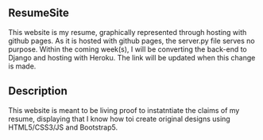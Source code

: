 ## ResumeSite
This website is my resume, graphically represented through hosting with github pages. As it is hosted with github pages, the server.py file serves no purpose. Within the coming week(s), I will be converting the back-end to Django and hosting with Heroku. The link will be updated when this change is made.

## Description
This website is meant to be living proof to instatntiate the claims of my resume, displaying that I know how toi create original designs using HTML5/CSS3/JS and Bootstrap5. 

